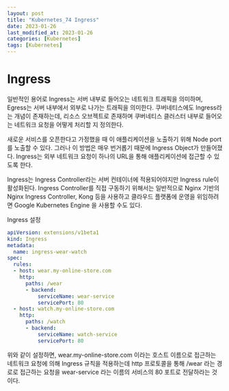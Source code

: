 ```yaml
---
layout: post
title: "Kubernetes_74 Ingress"
date: 2023-01-26
last_modified_at: 2023-01-26
categories: [Kubernetes]
tags: [Kubernetes]
---
```


# Ingress

일반적인 용어로 Ingress는 서버 내부로 들어오는 네트워크 트래픽을 의미하며, Egress는 서버 내부에서 외부로 나가는 트래픽을 의미한다. 
쿠버네티스에도 Ingress라는 개념이 존재하는데, 리소스 오브젝트로 존재하며 쿠버네티스 클러스터 내부로 들어오는 네트워크 요청을 어떻게 처리할 지 정의한다. 

새로운 서비스를 오픈한다고 가정했을 때 이 애플리케이션을 노출하기 위해 Node port를 노출할 수 있다. 
그러나 이 방법은 매우 번거롭기 때문에 Ingress Object가 만들어졌다.
Ingress는 외부 네트워크 요청이 하나의 URL을 통해 애플리케이션에 접근할 수 있도록 한다.

Ingress는 Ingress Controller라는 서버 컨테이너에 적용되어야지만 Ingress rule이 활성화된다.
Ingress Controller를 직접 구동하기 위해서는 일반적으로 Nginx 기반의 Nginx Ingress Controller, Kong 등을 사용하고 클라우드 플랫폼에 운영을 위임하려면 Google Kubernetes Engine 을 사용할 수도 있다.

Ingress 설정
```yml
apiVersion: extensions/v1beta1
kind: Ingress
metadata:
  name: ingress-wear-watch
spec:
  rules:
  - host: wear.my-online-store.com
    http:
      paths: /wear
      - backend:
          serviceName: wear-service
          servicePort: 80
  - host: watch.my-online-store.com
    http:
      paths: /watch
      - backend:
          serviceName: watch-service
          servicePort: 80
```
위와 같이 설정하면, wear.my-online-store.com 이라는 호스트 이름으로 접근하는 네트워크 요청에 의해 Ingress 규칙을 적용하는데 http 프로토콜을 통해 /wear 라는 경로로 접근하는 요청을 wear-service 라는 이름의 서비스의 80 포트로 전달하라는 것이다.




